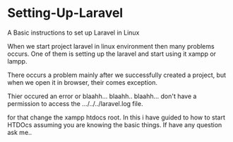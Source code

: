 # Setting-Up-Laravel
A Basic instructions to set up Laravel in Linux

When we start project laravel in linux environment then many problems occurs.
One of them is setting up the laravel and start using it xampp or lampp.

There occurs a problem mainly after we successfully created a project, but when we open it in browser, their comes exception.

Thier occured an error or blaahh... blaahh.. blaahh...
don't have a permission to access the .../../../laravel.log file.

for that change the xampp htdocs root.
In this i have guided to how to start HTDOcs assuming you are knowing the basic things.
If have any question ask me..
